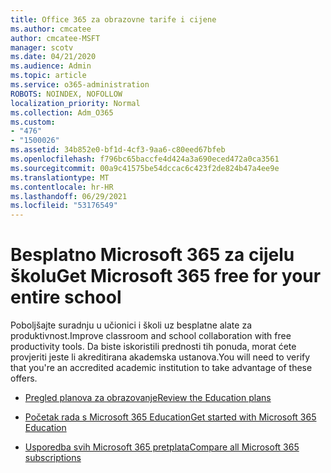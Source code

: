 ```yaml
---
title: Office 365 za obrazovne tarife i cijene
ms.author: cmcatee
author: cmcatee-MSFT
manager: scotv
ms.date: 04/21/2020
ms.audience: Admin
ms.topic: article
ms.service: o365-administration
ROBOTS: NOINDEX, NOFOLLOW
localization_priority: Normal
ms.collection: Adm_O365
ms.custom:
- "476"
- "1500026"
ms.assetid: 34b852e0-bf1d-4cf3-9aa6-c80eed67bfeb
ms.openlocfilehash: f796bc65baccfe4d424a3a690eced472a0ca3561
ms.sourcegitcommit: 00a9c41575be54dccac6c423f2de824b47a4ee9e
ms.translationtype: MT
ms.contentlocale: hr-HR
ms.lasthandoff: 06/29/2021
ms.locfileid: "53176549"
---
```

# <a name="get-microsoft-365-free-for-your-entire-school"></a><span data-ttu-id="f2fd6-102">Besplatno Microsoft 365 za cijelu školu</span><span class="sxs-lookup"><span data-stu-id="f2fd6-102">Get Microsoft 365 free for your entire school</span></span>

<span data-ttu-id="f2fd6-103">Poboljšajte suradnju u učionici i školi uz besplatne alate za produktivnost.</span><span class="sxs-lookup"><span data-stu-id="f2fd6-103">Improve classroom and school collaboration with free productivity tools.</span></span> <span data-ttu-id="f2fd6-104">Da biste iskoristili prednosti tih ponuda, morat ćete provjeriti jeste li akreditirana akademska ustanova.</span><span class="sxs-lookup"><span data-stu-id="f2fd6-104">You will need to verify that you're an accredited academic institution to take advantage of these offers.</span></span>
  
- [<span data-ttu-id="f2fd6-105">Pregled planova za obrazovanje</span><span class="sxs-lookup"><span data-stu-id="f2fd6-105">Review the Education plans</span></span>](https://products.office.com/academic/compare-office-365-education-plans)

- [<span data-ttu-id="f2fd6-106">Početak rada s Microsoft 365 Education</span><span class="sxs-lookup"><span data-stu-id="f2fd6-106">Get started with Microsoft 365 Education</span></span>](https://support.office.com/article/get-started-with-office-365-education-ab02abe5-a1ee-458c-b749-5b44416ccf14?wt.mc_id=o365_portal_mmaven&ui=en-US&rs=en-US&ad=US)

- [<span data-ttu-id="f2fd6-107">Usporedba svih Microsoft 365 pretplata</span><span class="sxs-lookup"><span data-stu-id="f2fd6-107">Compare all Microsoft 365 subscriptions</span></span>](https://products.office.com/business/compare-more-office-365-for-business-plans)